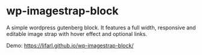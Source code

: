 # wp-imagestrap-block

A simple wordpress gutenberg block. It features a full width, responsive and editable image strap with hover effect and optional links.

Demo: https://lifarl.github.io/wp-imagestrap-block/
